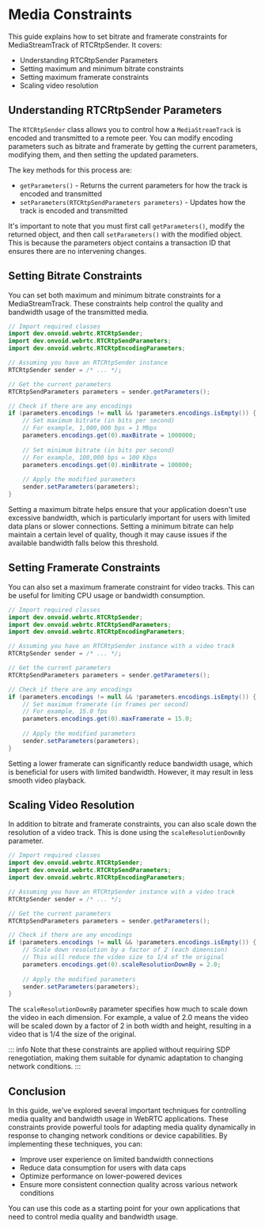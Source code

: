 # Media Constraints

This guide explains how to set bitrate and framerate constraints for MediaStreamTrack of RTCRtpSender. It covers:

- Understanding RTCRtpSender Parameters
- Setting maximum and minimum bitrate constraints
- Setting maximum framerate constraints
- Scaling video resolution

## Understanding RTCRtpSender Parameters

The `RTCRtpSender` class allows you to control how a `MediaStreamTrack` is encoded and transmitted to a remote peer. You can modify encoding parameters such as bitrate and framerate by getting the current parameters, modifying them, and then setting the updated parameters.

The key methods for this process are:

- `getParameters()` - Returns the current parameters for how the track is encoded and transmitted
- `setParameters(RTCRtpSendParameters parameters)` - Updates how the track is encoded and transmitted

It's important to note that you must first call `getParameters()`, modify the returned object, and then call `setParameters()` with the modified object. This is because the parameters object contains a transaction ID that ensures there are no intervening changes.

## Setting Bitrate Constraints

You can set both maximum and minimum bitrate constraints for a MediaStreamTrack. These constraints help control the quality and bandwidth usage of the transmitted media.

```java
// Import required classes
import dev.onvoid.webrtc.RTCRtpSender;
import dev.onvoid.webrtc.RTCRtpSendParameters;
import dev.onvoid.webrtc.RTCRtpEncodingParameters;

// Assuming you have an RTCRtpSender instance
RTCRtpSender sender = /* ... */;

// Get the current parameters
RTCRtpSendParameters parameters = sender.getParameters();

// Check if there are any encodings
if (parameters.encodings != null && !parameters.encodings.isEmpty()) {
    // Set maximum bitrate (in bits per second)
    // For example, 1,000,000 bps = 1 Mbps
    parameters.encodings.get(0).maxBitrate = 1000000;
    
    // Set minimum bitrate (in bits per second)
    // For example, 100,000 bps = 100 Kbps
    parameters.encodings.get(0).minBitrate = 100000;
    
    // Apply the modified parameters
    sender.setParameters(parameters);
}
```

Setting a maximum bitrate helps ensure that your application doesn't use excessive bandwidth, which is particularly important for users with limited data plans or slower connections. Setting a minimum bitrate can help maintain a certain level of quality, though it may cause issues if the available bandwidth falls below this threshold.

## Setting Framerate Constraints

You can also set a maximum framerate constraint for video tracks. This can be useful for limiting CPU usage or bandwidth consumption.

```java
// Import required classes
import dev.onvoid.webrtc.RTCRtpSender;
import dev.onvoid.webrtc.RTCRtpSendParameters;
import dev.onvoid.webrtc.RTCRtpEncodingParameters;

// Assuming you have an RTCRtpSender instance with a video track
RTCRtpSender sender = /* ... */;

// Get the current parameters
RTCRtpSendParameters parameters = sender.getParameters();

// Check if there are any encodings
if (parameters.encodings != null && !parameters.encodings.isEmpty()) {
    // Set maximum framerate (in frames per second)
    // For example, 15.0 fps
    parameters.encodings.get(0).maxFramerate = 15.0;
    
    // Apply the modified parameters
    sender.setParameters(parameters);
}
```

Setting a lower framerate can significantly reduce bandwidth usage, which is beneficial for users with limited bandwidth. However, it may result in less smooth video playback.

## Scaling Video Resolution

In addition to bitrate and framerate constraints, you can also scale down the resolution of a video track. This is done using the `scaleResolutionDownBy` parameter.

```java
// Import required classes
import dev.onvoid.webrtc.RTCRtpSender;
import dev.onvoid.webrtc.RTCRtpSendParameters;
import dev.onvoid.webrtc.RTCRtpEncodingParameters;

// Assuming you have an RTCRtpSender instance with a video track
RTCRtpSender sender = /* ... */;

// Get the current parameters
RTCRtpSendParameters parameters = sender.getParameters();

// Check if there are any encodings
if (parameters.encodings != null && !parameters.encodings.isEmpty()) {
    // Scale down resolution by a factor of 2 (each dimension)
    // This will reduce the video size to 1/4 of the original
    parameters.encodings.get(0).scaleResolutionDownBy = 2.0;
    
    // Apply the modified parameters
    sender.setParameters(parameters);
}
```

The `scaleResolutionDownBy` parameter specifies how much to scale down the video in each dimension. For example, a value of 2.0 means the video will be scaled down by a factor of 2 in both width and height, resulting in a video that is 1/4 the size of the original.

::: info
Note that these constraints are applied without requiring SDP renegotiation, making them suitable for dynamic adaptation to changing network conditions.
:::

## Conclusion

In this guide, we've explored several important techniques for controlling media quality and bandwidth usage in WebRTC applications.
These constraints provide powerful tools for adapting media quality dynamically in response to changing network conditions or device capabilities.
By implementing these techniques, you can:

- Improve user experience on limited bandwidth connections
- Reduce data consumption for users with data caps
- Optimize performance on lower-powered devices
- Ensure more consistent connection quality across various network conditions

You can use this code as a starting point for your own applications that need to control media quality and bandwidth usage.